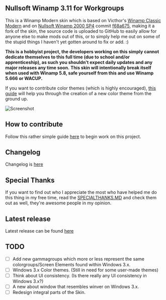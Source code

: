 ## Nullsoft Winamp 3.11 for Workgroups
This is a Winamp Modern skin which is based on Victhor's [Winamp Classic Modern](https://www.deviantart.com/victhor/art/Winamp-Classic-Modern-by-Victhor-805797724) and on [Nullsoft Winamp 2000 SP4](https://github.com/0x5066/Winamp2000SP4) commit [f68a675](https://github.com/0x5066/Winamp3x/commit/f68a67556977c0d5387fd28d27542a1104c0eb71), making it a fork of the skin, the source code is uploaded to GitHub to easily allow for anyone else to make mods out of this, or to simply help me out on some of the stupid things I haven't yet gotten around to fix or add. :)

**This is a hobbyist project, the developers working on this simply cannot dedicate themselves to this full time (due to school and/or apprenticeship), as such you shouldn't expect daily updates and any major releases any time soon.**
**This skin will intentionally break itself when used with Winamp 5.8, safe yourself from this and use Winamp 5.666 or WACUP.**

If you want to contribute color themes (which is highly encouraged), [this guide](https://github.com/0x5066/Winamp3x/blob/master/contributing.md) will help you through the creation of a new color theme from the ground up.

![Screenshot](https://cdn.discordapp.com/attachments/703667328835125248/768145083840069682/unknown.png)

## How to contribute
Follow this rather simple guide [here](https://github.com/0x5066/Winamp3x/blob/master/contributing.md) to begin work on this project.

## Changelog
Changelog is [here](https://github.com/0x5066/Winamp3x/blob/master/CHANGELOG.md)

## Special Thanks
If you want to find out who I appreciate the most who have helped me do this thing in my free time, read the [SPECIALTHANKS.MD](https://github.com/0x5066/Winamp3x/blob/master/SPECIALTHANKS.md) and check them out as well, they're awesome people in my opinion.

## Latest release
Latest release can be found [here](https://github.com/0x5066/Winamp3x/releases)

## TODO

 - [ ] Add new gammagroups which more or less represent the same colorgroups/Screen Elements found within Windows 3.x.
 - [ ] Windows 3.x Color themes. (Still in need for some user-made themes)
 - [ ] Think about UI consistency. (Is there really any UI consistency in Windows 3.x?)
 - [ ] A new about window that resembles winver on Windows 3.x.
 - [ ] Redesign integral parts of the Skin.
